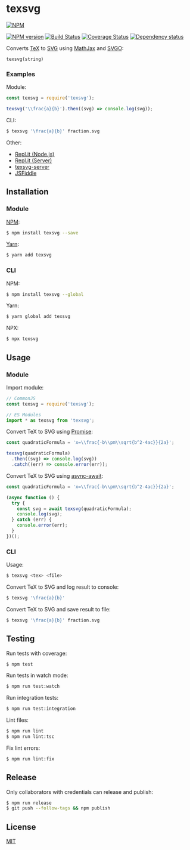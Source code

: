 # texsvg

[![NPM](https://nodei.co/npm/texsvg.png)](https://nodei.co/npm/texsvg/)

[![NPM version](https://img.shields.io/npm/v/texsvg.svg)](https://www.npmjs.com/package/texsvg)
[![Build Status](https://travis-ci.org/remarkablemark/texsvg.svg?branch=master)](https://travis-ci.org/remarkablemark/texsvg)
[![Coverage Status](https://coveralls.io/repos/github/remarkablemark/texsvg/badge.svg?branch=master)](https://coveralls.io/github/remarkablemark/texsvg?branch=master)
[![Dependency status](https://david-dm.org/remarkablemark/texsvg.svg)](https://david-dm.org/remarkablemark/texsvg)

Converts [TeX](https://en.wikipedia.org/wiki/TeX) to [SVG](https://en.wikipedia.org/wiki/Scalable_Vector_Graphics) using [MathJax](https://www.mathjax.org/) and [SVGO](https://github.com/svg/svgo):

```
texsvg(string)
```

### Examples

Module:

```js
const texsvg = require('texsvg');

texsvg('\\frac{a}{b}').then((svg) => console.log(svg));
```

CLI:

```sh
$ texsvg '\frac{a}{b}' fraction.svg
```

Other:

- [Repl.it (Node.js)](https://repl.it/@remarkablemark/texsvg)
- [Repl.it (Server)](https://repl.it/@remarkablemark/texsvg-server)
- [texsvg-server](https://github.com/remarkablemark/texsvg-server)
- [JSFiddle](https://jsfiddle.net/remarkablemark/1k7t6s9o/)

## Installation

### Module

[NPM](https://www.npmjs.com/package/texsvg):

```sh
$ npm install texsvg --save
```

[Yarn](https://yarnpkg.com/package/texsvg):

```sh
$ yarn add texsvg
```

### CLI

NPM:

```sh
$ npm install texsvg --global
```

Yarn:

```sh
$ yarn global add texsvg
```

NPX:

```sh
$ npx texsvg
```

## Usage

### Module

Import module:

```js
// CommonJS
const texsvg = require('texsvg');

// ES Modules
import * as texsvg from 'texsvg';
```

Convert TeX to SVG using [Promise](https://developer.mozilla.org/en-US/docs/Web/JavaScript/Reference/Global_Objects/Promise):

```js
const quadraticFormula = 'x=\\frac{-b\\pm\\sqrt{b^2-4ac}}{2a}';

texsvg(quadraticFormula)
  .then((svg) => console.log(svg))
  .catch((err) => console.error(err));
```

Convert TeX to SVG using [async-await](https://developer.mozilla.org/en-US/docs/Web/JavaScript/Reference/Global_Objects/Promise):

```js
const quadraticFormula = 'x=\\frac{-b\\pm\\sqrt{b^2-4ac}}{2a}';

(async function () {
  try {
    const svg = await texsvg(quadraticFormula);
    console.log(svg);
  } catch (err) {
    console.error(err);
  }
})();
```

### CLI

Usage:

```sh
$ texsvg <tex> <file>
```

Convert TeX to SVG and log result to console:

```sh
$ texsvg '\frac{a}{b}'
```

Convert TeX to SVG and save result to file:

```sh
$ texsvg '\frac{a}{b}' fraction.svg
```

## Testing

Run tests with coverage:

```sh
$ npm test
```

Run tests in watch mode:

```sh
$ npm run test:watch
```

Run integration tests:

```sh
$ npm run test:integration
```

Lint files:

```sh
$ npm run lint
$ npm run lint:tsc
```

Fix lint errors:

```sh
$ npm run lint:fix
```

## Release

Only collaborators with credentials can release and publish:

```sh
$ npm run release
$ git push --follow-tags && npm publish
```

## License

[MIT](https://github.com/remarkablemark/texsvg/blob/master/LICENSE)
